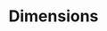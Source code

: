 ---
layout: default
bigquery: https://console.cloud.google.com/bigquery?p=covid-19-dimensions-ai&page=table&d=data&t=publications
contributors: Digital Science, https://www.digital-science.com/
cost: Free for personal, non-commercial use.
description: Dimensions contains more than 100 million publications, ranging from
  articles published in scholarly journals, books and book chapters, to preprints
  and conference proceedings. All publications are contextualized with linked data
  sets, funding, publications, patents, clinical trials, and policy documents. You
  can also view associated categories, funders, institutions, and researcher profiles.
documentation: https://docs.dimensions.ai/bigquery/index.html
last_edit: Mon, 04 Apr 2022 19:04:00 GMT
location: https://www.dimensions.ai/products/free/
maintained_by: Digital Science, https://www.digital-science.com/
schema_fields: '[''start_year'', ''research_org_countries'', ''category_icrp_ct'',
  ''book_series_title'', ''date'', ''resulting_publication_ids'', ''assignee_orgs'',
  ''license'', ''pages'', ''id'', ''citation_string'', ''funding_usd'', ''pmid'',
  ''email_address'', ''journal_lists'', ''priority_date'', ''citations'', ''family_id'',
  ''wikipedia_url'', ''date_normal'', ''authors'', ''reference_ids'', ''funder_org_acronyms'',
  ''brief_title'', ''funding_jpy'', ''pmcid'', ''category_hrcs_rac'', ''funding_chf'',
  ''parent_id'', ''funding_eur'', ''date_print'', ''proceedings_title'', ''journal'',
  ''expiration_date'', ''funder_countries'', ''funding_details'', ''legal_events'',
  ''research_org_city_names'', ''funding_cny'', ''citations_count'', ''category_sdg'',
  ''grant_number'', ''funder_org_cities'', ''date_inserted'', ''phase'', ''eisbn'',
  ''research_org_country_names'', ''family_members_ids'', ''name'', ''category_hrcs_hc'',
  ''active_years'', ''arxiv_id'', ''conditions'', ''end_date'', ''repository_url'',
  ''jurisdiction'', ''category_icrp_cso'', ''granted_year'', ''isbn'', ''acknowledgements'',
  ''acronym'', ''priority_year'', ''supporting_grant_ids'', ''repository_id'', ''open_access_categories'',
  ''registry'', ''doi'', ''repository_name'', ''year'', ''filing_status'', ''original_assignee_orgs'',
  ''current_assignee_orgs'', ''original_title'', ''current_assignee'', ''embargo_date'',
  ''funding_currency'', ''assignee_countries'', ''links'', ''labels'', ''editors'',
  ''linkout'', ''issue'', ''subtitles'', ''funding_cad'', ''associated_publication_doi'',
  ''clinical_trial_ids'', ''patent_ids'', ''original_abstract'', ''book_title'', ''category_uoa'',
  ''mesh_headings'', ''metrics'', ''family_count'', ''date_imported_gbq'', ''volume'',
  ''category_hra'', ''acronyms'', ''resulting_publication_doi'', ''original_assignee'',
  ''cpc'', ''funder_orgs'', ''expiration_year'', ''start_date'', ''language'', ''open_access_categories_v2'',
  ''investigators'', ''address'', ''categories'', ''funding_amount'', ''funding_nzd'',
  ''funder_org'', ''concepts'', ''type'', ''associated_publication_pmid'', ''created_date'',
  ''associated_publication_arxiv_id'', ''funder_org_countries'', ''publication_date'',
  ''publication_ids'', ''filing_year'', ''publication_year'', ''interventions'', ''source_id'',
  ''inventor_names'', ''publisher'', ''organisation_details'', ''foa_number'', ''description'',
  ''research_orgs'', ''abstract'', ''funding_gbp'', ''associated_grant_ids'', ''category_for'',
  ''filing_date'', ''date_online'', ''date_modified'', ''conference'', ''application_number'',
  ''gender'', ''associated_publication_id'', ''types'', ''legal_status'', ''kind'',
  ''aliases'', ''research_org_state_names'', ''external_ids'', ''current_assignee_countries'',
  ''category_rcdc'', ''established'', ''category_bra'', ''granted_date'', ''research_org_cities'',
  ''relationships'', ''funding_aud'', ''research_org_state_codes'', ''original_assignee_countries'',
  ''researcher_ids'', ''mesh_terms'', ''status'', ''ipcr'', ''altmetrics'', ''cited_by_ids'',
  ''title'', ''funder_org_state_codes'', ''end_year'']'
shortname: dimensions
tags:
- scholarly literature
- patents
- funding
- clinical trials
- academic profiles
terms_of_use: 'Use of both the Dimensions COVID-19 dataset and full Dimensions dataset
  are subject to the Dimensions Terms of use: https://www.dimensions.ai/policies-terms-legal '
title: Dimensions
uuid: dcff88bd-fe6b-4fdb-8159-809bf9d7bc1c
---